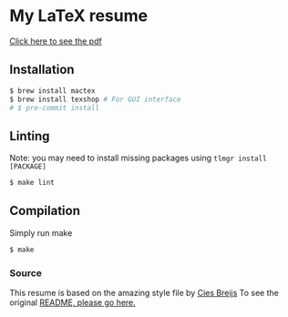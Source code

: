 # My LaTeX resume

[Click here to see the pdf](https://github.com/adithyabsk/resume/blob/master/resume.pdf)

## Installation

```bash
$ brew install mactex
$ brew install texshop # For GUI interface
# $ pre-commit install
```

## Linting

Note: you may need to install missing packages using `tlmgr install [PACKAGE]`

```bash
$ make lint
```

## Compilation

Simply run make
```bash
$ make
```

### Source

This resume is based on the amazing style file by [Cies Breijs](https://github.com/cies) To see the original [README, please go here.](https://github.com/cies/resume)
